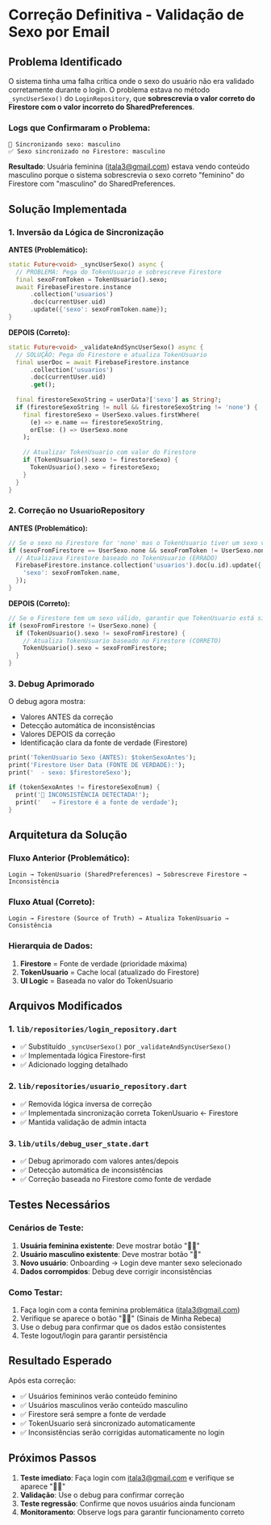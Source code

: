 # Correção Definitiva - Validação de Sexo por Email

## Problema Identificado

O sistema tinha uma falha crítica onde o sexo do usuário não era validado corretamente durante o login. O problema estava no método `_syncUserSexo()` do `LoginRepository`, que **sobrescrevia o valor correto do Firestore com o valor incorreto do SharedPreferences**.

### Logs que Confirmaram o Problema:
```
🔄 Sincronizando sexo: masculino
✅ Sexo sincronizado no Firestore: masculino
```

**Resultado**: Usuária feminina (itala3@gmail.com) estava vendo conteúdo masculino porque o sistema sobrescrevia o sexo correto "feminino" do Firestore com "masculino" do SharedPreferences.

## Solução Implementada

### 1. **Inversão da Lógica de Sincronização**

**ANTES (Problemático):**
```dart
static Future<void> _syncUserSexo() async {
  // PROBLEMA: Pega do TokenUsuario e sobrescreve Firestore
  final sexoFromToken = TokenUsuario().sexo;
  await FirebaseFirestore.instance
      .collection('usuarios')
      .doc(currentUser.uid)
      .update({'sexo': sexoFromToken.name});
}
```

**DEPOIS (Correto):**
```dart
static Future<void> _validateAndSyncUserSexo() async {
  // SOLUÇÃO: Pega do Firestore e atualiza TokenUsuario
  final userDoc = await FirebaseFirestore.instance
      .collection('usuarios')
      .doc(currentUser.uid)
      .get();
      
  final firestoreSexoString = userData?['sexo'] as String?;
  if (firestoreSexoString != null && firestoreSexoString != 'none') {
    final firestoreSexo = UserSexo.values.firstWhere(
      (e) => e.name == firestoreSexoString,
      orElse: () => UserSexo.none
    );
    
    // Atualizar TokenUsuario com valor do Firestore
    if (TokenUsuario().sexo != firestoreSexo) {
      TokenUsuario().sexo = firestoreSexo;
    }
  }
}
```

### 2. **Correção no UsuarioRepository**

**ANTES (Problemático):**
```dart
// Se o sexo no Firestore for 'none' mas o TokenUsuario tiver um sexo válido, corrigir
if (sexoFromFirestore == UserSexo.none && sexoFromToken != UserSexo.none) {
  // Atualizava Firestore baseado no TokenUsuario (ERRADO)
  FirebaseFirestore.instance.collection('usuarios').doc(u.id).update({
    'sexo': sexoFromToken.name,
  });
}
```

**DEPOIS (Correto):**
```dart
// Se o Firestore tem um sexo válido, garantir que TokenUsuario está sincronizado
if (sexoFromFirestore != UserSexo.none) {
  if (TokenUsuario().sexo != sexoFromFirestore) {
    // Atualiza TokenUsuario baseado no Firestore (CORRETO)
    TokenUsuario().sexo = sexoFromFirestore;
  }
}
```

### 3. **Debug Aprimorado**

O debug agora mostra:
- Valores ANTES da correção
- Detecção automática de inconsistências
- Valores DEPOIS da correção
- Identificação clara da fonte de verdade (Firestore)

```dart
print('TokenUsuario Sexo (ANTES): $tokenSexoAntes');
print('Firestore User Data (FONTE DE VERDADE):');
print('  - sexo: $firestoreSexo');

if (tokenSexoAntes != firestoreSexoEnum) {
  print('🚨 INCONSISTÊNCIA DETECTADA!');
  print('   → Firestore é a fonte de verdade');
}
```

## Arquitetura da Solução

### Fluxo Anterior (Problemático):
```
Login → TokenUsuario (SharedPreferences) → Sobrescreve Firestore → Inconsistência
```

### Fluxo Atual (Correto):
```
Login → Firestore (Source of Truth) → Atualiza TokenUsuario → Consistência
```

### Hierarquia de Dados:
1. **Firestore** = Fonte de verdade (prioridade máxima)
2. **TokenUsuario** = Cache local (atualizado do Firestore)
3. **UI Logic** = Baseada no valor do TokenUsuario

## Arquivos Modificados

### 1. `lib/repositories/login_repository.dart`
- ✅ Substituído `_syncUserSexo()` por `_validateAndSyncUserSexo()`
- ✅ Implementada lógica Firestore-first
- ✅ Adicionado logging detalhado

### 2. `lib/repositories/usuario_repository.dart`
- ✅ Removida lógica inversa de correção
- ✅ Implementada sincronização correta TokenUsuario ← Firestore
- ✅ Mantida validação de admin intacta

### 3. `lib/utils/debug_user_state.dart`
- ✅ Debug aprimorado com valores antes/depois
- ✅ Detecção automática de inconsistências
- ✅ Correção baseada no Firestore como fonte de verdade

## Testes Necessários

### Cenários de Teste:
1. **Usuária feminina existente**: Deve mostrar botão "👰‍♀️"
2. **Usuário masculino existente**: Deve mostrar botão "🤵"
3. **Novo usuário**: Onboarding → Login deve manter sexo selecionado
4. **Dados corrompidos**: Debug deve corrigir inconsistências

### Como Testar:
1. Faça login com a conta feminina problemática (itala3@gmail.com)
2. Verifique se aparece o botão "👰‍♀️" (Sinais de Minha Rebeca)
3. Use o debug para confirmar que os dados estão consistentes
4. Teste logout/login para garantir persistência

## Resultado Esperado

Após esta correção:
- ✅ Usuários femininos verão conteúdo feminino
- ✅ Usuários masculinos verão conteúdo masculino
- ✅ Firestore será sempre a fonte de verdade
- ✅ TokenUsuario será sincronizado automaticamente
- ✅ Inconsistências serão corrigidas automaticamente no login

## Próximos Passos

1. **Teste imediato**: Faça login com itala3@gmail.com e verifique se aparece "👰‍♀️"
2. **Validação**: Use o debug para confirmar correção
3. **Teste regressão**: Confirme que novos usuários ainda funcionam
4. **Monitoramento**: Observe logs para garantir funcionamento correto